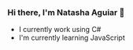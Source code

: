 ### Hi there, I'm Natasha Aguiar 👋

-  I currently work using C#
-  I'm currently learning JavaScript
 

